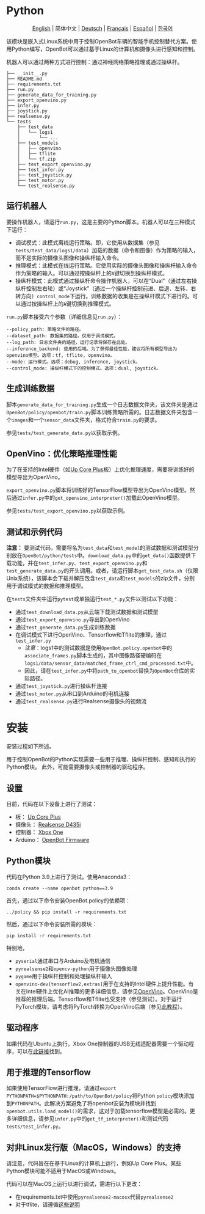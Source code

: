 # Python

<p align="center">
  <a href="README.md">English</a> |
  <span>简体中文</span> |
  <a href="README.de-DE.md">Deutsch</a> |
  <a href="README.fr-FR.md">Français</a> |
  <a href="README.es-ES.md">Español</a> |
  <a href="README.ko-KR.md">한국어</a>
</p>

该模块是嵌入式Linux系统中用于控制OpenBot车辆的智能手机控制替代方案。使用Python编写，OpenBot可以通过基于Linux的计算机和摄像头进行感知和控制。

机器人可以通过两种方式进行控制：通过神经网络策略推理或通过操纵杆。

```
├── __init__.py
├── README.md
├── requirements.txt
├── run.py
├── generate_data_for_training.py
├── export_openvino.py
├── infer.py
├── joystick.py
├── realsense.py
└── tests
    ├── test_data
    │   └── logs1
    │       └── ...
    ├── test_models
    │   ├── openvino
    │   ├── tflite
    │   └── tf.zip
    ├── test_export_openvino.py
    ├── test_infer.py
    ├── test_joystick.py
    ├── test_motor.py
    └── test_realsense.py

```
## 运行机器人

要操作机器人，请运行`run.py`，这是主要的Python脚本。机器人可以在三种模式下运行：
- 调试模式：此模式离线运行策略。即，它使用从数据集（参见`tests/test_data/logs1/data`）加载的数据（命令和图像）作为策略的输入，而不是实际的摄像头图像和操纵杆输入命令。
- 推理模式：此模式在线运行策略。它使用实际的摄像头图像和操纵杆输入命令作为策略的输入。可以通过按操纵杆上的`A`键切换到操纵杆模式。
- 操纵杆模式：此模式通过操纵杆命令操作机器人，可以在“Dual”（通过左右操纵杆控制左右轮）或“Joystick”（通过一个操纵杆控制前进、后退、左转、右转方向）`control_mode`下运行。训练数据的收集是在操纵杆模式下进行的。可以通过按操纵杆上的`A`键切换到推理模式。

`run.py`脚本接受六个参数（详细信息见`run.py`）：
```
--policy_path: 策略文件的路径。
--dataset_path: 数据集的路径。仅用于调试模式。
--log_path: 日志文件夹的路径，运行记录将保存在此处。
--inference_backend: 使用的后端。为了获得最佳性能，建议将所有模型导出为openvino模型。选项：tf, tflite, openvino。
--mode: 运行模式。选项：debug, inference, joystick。
--control_mode: 操纵杆模式下的控制模式。选项：dual, joystick。
```
## 生成训练数据
脚本`generate_data_for_training.py`生成一个日志数据文件夹，该文件夹是通过`OpenBot/policy/openbot/train.py`脚本训练策略所需的。日志数据文件夹包含一个`images`和一个`sensor_data`文件夹，格式符合`train.py`的要求。

参见`tests/test_generate_data.py`以获取示例。

## OpenVino：优化策略推理性能
为了在支持的Intel硬件（如[Up Core Plus](https://up-board.org/upcoreplus/specifications/)板）上优化推理速度，需要将训练好的模型导出为OpenVino。

`export_openvino.py`脚本将训练好的TensorFlow模型导出为OpenVino模型。然后通过`infer.py`中的`get_openvino_interpreter()`加载此OpenVino模型。

参见`tests/test_export_openvino.py`以获取示例。

## 测试和示例代码

**注意：** 要测试代码，需要将名为`test_data`和`test_model`的测试数据和测试模型分别放在`OpenBot/python/tests`中。`download_data.py`中的`get_data()`函数提供下载功能，并在`test_infer.py`、`test_export_openvino.py`和`test_generate_data.py`的开头调用。或者，请运行脚本`get_test_data.sh`（仅限Unix系统），该脚本会下载并解压包含`test_data`和`test_models`的zip文件，分别用于调试模式的数据和推理模型。

在`tests`文件夹中运行`pytest`或单独运行`test_*.py`文件以测试以下功能：

- 通过`test_download_data.py`从云端下载测试数据和测试模型
- 通过`test_export_openvino.py`导出到OpenVino
- 通过`test_generate_data.py`生成训练数据
- 在调试模式下进行OpenVino、Tensorflow和Tflite的推理，通过`test_infer.py`
    - *注意*：logs1中的测试数据是使用`OpenBot.policy.openbot`中的`associate_frames.py`脚本生成的，其中图像路径硬编码在`logs1/data/sensor_data/matched_frame_ctrl_cmd_processed.txt`中。
    - 因此，请在`test_infer.py`中将`path_to_openbot`替换为`OpenBot`仓库的实际路径。
- 通过`test_joystick.py`进行操纵杆连接
- 通过`test_motor.py`从串口到Arduino的电机连接
- 通过`test_realsense.py`进行Realsense摄像头的视频流

# 安装
安装过程如下所述。

用于控制OpenBot的Python实现需要一些用于推理、操纵杆控制、感知和执行的Python模块。
此外，可能需要摄像头或控制器的驱动程序。

## 设置
目前，代码在以下设备上进行了测试：
- 板： [Up Core Plus](https://up-board.org/upcoreplus/specifications/)
- 摄像头： [Realsense D435i](https://www.intelrealsense.com/depth-camera-d435i/)
- 控制器： [Xbox One](https://www.microsoft.com/en-gb/store/collections/xboxcontrollers?source=lp)
- Arduino： [OpenBot Firmware](https://github.com/isl-org/OpenBot/blob/master/firmware/README.md)

## Python模块

代码在Python 3.9上进行了测试。使用Anaconda3：
```
conda create --name openbot python==3.9
```

首先，通过以下命令安装OpenBot.policy的依赖项：
```
../policy && pip install -r requirements.txt
```

然后，通过以下命令安装所需的模块：
```
pip install -r requirements.txt
```

特别地，
- `pyserial`通过串口与Arduino及电机通信
- `pyrealsense2`和`opencv-python`用于摄像头图像处理
- `pygame`用于操纵杆控制和处理操纵杆输入
- `openvino-dev[tensorflow2,extras]`用于在支持的Intel硬件上提升性能。有关在Intel硬件上优化AI推理的更多详细信息，请参见[OpenVino](https://docs.openvino.ai/latest/home.html)。OpenVino是推荐的推理后端。Tensorflow和Tflite也受支持（参见测试）。对于运行PyTorch模块，请考虑将PyTorch转换为OpenVino后端（参见[此教程](https://docs.openvino.ai/latest/openvino_docs_MO_DG_prepare_model_convert_model_Convert_Model_From_PyTorch.html)）。

## 驱动程序
如果代码在Ubuntu上执行，Xbox One控制器的USB无线适配器需要一个驱动程序，可以在[此链接](https://github.com/medusalix/xone)找到。

## 用于推理的Tensorflow
如果使用TensorFlow进行推理，请通过`export PYTHONPATH=$PYTHONPATH:/path/to/OpenBot/policy`将Python `policy`模块添加到`PYTHONPATH`。此解决方案避免了将openbot安装为模块并找到`openbot.utils.load_model()`的需求，这对于加载tensorflow模型是必需的。更多详细信息，请参见`infer.py`中的`get_tf_interpreter()`和测试代码`tests/test_infer.py`。

## 对非Linux发行版（MacOS，Windows）的支持

请注意，代码旨在在基于Linux的计算机上运行，例如Up Core Plus。某些Python模块可能不适用于MacOS或Windows。

代码可以在MacOS上运行以进行调试，需进行以下更改：
- 在requirements.txt中使用`pyrealsense2-macosx`代替`pyrealsense2`
- 对于tflite，请遵循[这些说明](https://github.com/milinddeore/TfLite-Standalone-build-Linux-MacOS)